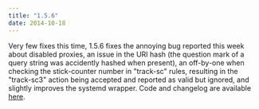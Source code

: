 ```yaml
---
title: "1.5.6"
date: 2014-10-18
---
```


Very few fixes this time, 1.5.6 fixes the annoying bug reported this week about disabled proxies, an issue in the URI hash (the question mark of a query string was accidently hashed when present), an off-by-one when checking the stick-counter number in "track-sc" rules, resulting in the "track-sc3" action being accepted and reported as valid but ignored, and slightly improves the systemd wrapper. Code and changelog are available [here](/download/1.5/src/).
